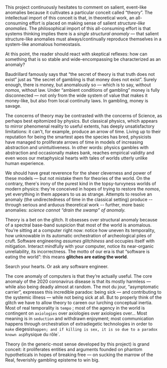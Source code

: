 This project continuously hesitates to comment on salient, event-like anomalies because it cultivates a particular conceit called “theory”. The intellectual import of this conceit is that, in theoretical work, an all-consuming effort is placed on making sense of salient *structure-like anomalies*. The philosophical import of this all-consuming effort is that systems thinking implies there is a *single structural anomaly* — that salient structure-like anomalies must always/continually reproduce themselves in a system-like anomalous homeostasis.

At this point, the reader should react with skeptical reflexes: how can something that is so stable and wide-encompassing be characterized as an anomaly?

Baudrillard famously says that “the secret of theory is that truth does not exist” just as “the secret of gambling is that money does not exist”. Surely enough, there is money, but anomalously so — which is to say, without *nomos*, without law. Under “ambient conditions of gambling” money is fully disconnected — not only from the wide system of value that makes it money-like, but also from local continuity laws. In gambling, money is savage.

The concerns of theory may be contrasted with the concerns of Science, as perhaps best epitomized by physics. But classical physics, which appears to mirror phenomenal reality to useful extents, has deeply unsatisfactory limitations: it can't, for example, produce an arrow of time. Living up to their reputation for being the smartest apes the species has bred, physicists have managed to proliferate arrows of time in models of increasing abstraction and unintuitiveness. In other words: physics gambles with abstraction and occasionally makes bank, reaches empirical validity and even woos our metaphysical hearts with tales of worlds utterly unlike human experience. 

We should have great reverence for the sheer cleverness and power of these models — but not mistake them for theories of the world. On the contrary, there's irony of the purest kind in the topsy-turvyness worlds of modern physics: they're conceived in hopes of  trying to restore the *nomos*, yet everything in them appears to us as strange. Attempts to resolve an anomaly (the undirectedness of time in the classical setting) produce -- through serious and arduous theoretical work -- further, more basic anomalies: *science cannot “drain the swamp” of anomaly.*

Theory is a bet on the glitch. It obsesses over structural anomaly because of a spectral base-band suspicion that most of the world is anomalous.  You’re sitting at a computer right now: notice how uneven its temporality, how unknowable in its automatic orchestration of archeological piles of cruft. Software engineering *assumes glitchiness* and occupies itself with mitigation. Interact mindfully with your computer, notice its near-organic unreliability, its incorrectness. The motto of our era is that “software is eating the world”: this means **glitches are eating the world**. 

Search your hearts. Or ask any software engineer.

The core anomaly of computers is that they’re actually useful. The core anomaly of the 2020 coronavirus disease is that its mostly harmless — while also being deadly almost at random. The mot du jour, “asymptomatic carrier”, expresses this incredible paradox: being sick — and contributing to the systemic illness — while not being sick at all. But to properly think of the glitch we have to allow theory to careen our lurching conceptual inertia. Most of real temporality is  `tempo` ; most of the agency in the world is contingent on `axiologies` over axiologies over axiologies over… Most meaning is in `seduction` and withdrawn enjoyment; most communication happens through orchestration of extradiegetic technologies in order to `make` diegesis` happen; and if killing is sex, it is so due to a paradox known as `physique du rôle`.

Theory (in the generic-most sense developed by this project) is grand conceit: it proliferates entities and arguments founded on phantom hypotheticals in hopes of breaking free — on sucking the marrow of the Real, feverishly gambling episteme to win big.
